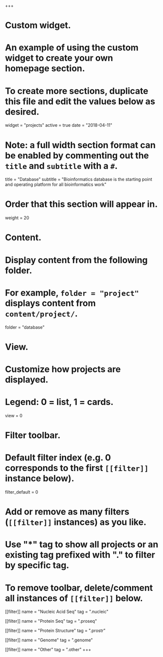 +++
# Custom widget.
# An example of using the custom widget to create your own homepage section.
# To create more sections, duplicate this file and edit the values below as desired.
widget = "projects"
active = true
date = "2018-04-11"

# Note: a full width section format can be enabled by commenting out the `title` and `subtitle` with a `#`.
title = "Database"
subtitle = "Bioinformatics database is the starting point and operating platform for all bioinformatics work"

# Order that this section will appear in.
weight = 20

# Content.
# Display content from the following folder.
# For example, `folder = "project"` displays content from `content/project/`.
folder = "database"

# View.
# Customize how projects are displayed.
# Legend: 0 = list, 1 = cards.
view = 0

# Filter toolbar.

# Default filter index (e.g. 0 corresponds to the first `[[filter]]` instance below).
filter_default = 0

# Add or remove as many filters (`[[filter]]` instances) as you like.
# Use "*" tag to show all projects or an existing tag prefixed with "." to filter by specific tag.
# To remove toolbar, delete/comment all instances of `[[filter]]` below.


[[filter]]
  name = "Nucleic Acid Seq"
  tag = ".nucleic"

[[filter]]
  name = "Protein Seq"
  tag = ".proseq"
  
  [[filter]]
  name = "Protein Structure"
  tag = ".prostr"

[[filter]]
  name = "Genome"
  tag = ".genome"
  
[[filter]]
  name = "Other"
  tag = ".other"
+++

